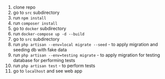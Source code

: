 1. clone repo
2. go to `src` subdirectory
3. run `npm install`
4. run `composer install`
5. go to `docker` subdirectory
6. run `docker-compose up -d --build`
7. go to `src` subdirectory
8. run `php artisan --env=local migrate --seed` - to apply migration and seeding db with fake data
9. run `php artisan --env=testing migrate` - to apply migration for testing database for performing tests
10. run `php artisan test` - to perform tests
11. go to `localhost` and see web app 
